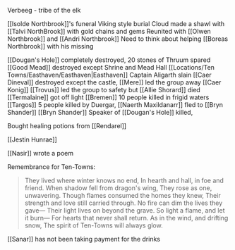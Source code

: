 Verbeeg - tribe of the elk

[[Isolde Northbrook]]'s funeral
Viking style burial
Cloud made a shawl with [[Talvi NorthBrook]] with gold chains and gems
Reunited with [[Olwen Northbrook]] and [[Andri Northbrook]]
Need to think about helping [[Boreas Northbrook]] with his missing 

[[Dougan's Hole]] completely destroyed, 20 stones of Thruum spared
[[Good Mead]] destroyed except Shrine and Mead Hall
[[Locations/Ten Towns/Easthaven/Easthaven|Easthaven]] Captain Aligarth slain
[[Caer Dineval]] destroyed except the castle, [[Mere]] led the group away
[[Caer Konig]] [[Trovus]] led the group to safety but [[Allie Shorard]] died
[[Termalaine]] got off light 
[[Bremen]] 10 people killed in frigid waters
[[Targos]] 5 people killed by Duergar, [[Naerth Maxildanarr]] fled to [[Bryn Shander]]
[[Bryn Shander]] Speaker of [[Dougan's Hole]] killed, 

Bought healing potions from [[Rendarel]]

[[Jestin Hunrae]]

[[Nasir]] wrote a poem

Remembrance for Ten-Towns:
> They lived where winter knows no end,
> In hearth and hall, in foe and friend.
> When shadow fell from dragon's wing,
> They rose as one, unwavering.
> Though flames consumed the homes they knew,
> Their strength and love still carried through.
> No fire can dim the lives they gave—
> Their light lives on beyond the grave.
> So light a flame, and let it burn—
> For hearts that never shall return.
> As in the wind, and drifting snow,
> The spirit of Ten-Towns will always glow.

[[Sanar]] has not been taking payment for the drinks

